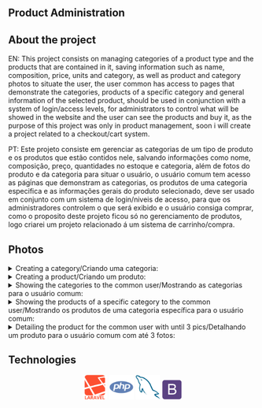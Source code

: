 ## Product Administration

## About the project

EN: This project consists on managing categories of a product type and the products that are contained in it, saving information such as name, composition, price, units and category, as well as product and category photos to situate the user, the user common has access to pages that demonstrate the categories, products of a specific category and general information of the selected product, should be used in conjunction with a system of login/access levels, for administrators to control what will be showed in the website and the user can see the products and buy it, as the purpose of this project was only in product management, soon i will create a project related to a checkout/cart system.

PT: Este projeto consiste em gerenciar as categorias de um tipo de produto e os produtos que estão contidos nele, salvando informações como nome, composição, preço, quantidades no estoque e categoria, além de fotos do produto e da categoria para situar o usuário, o usuário comum tem acesso as páginas que demonstram as categorias, os produtos de uma categoria especifica e as informações gerais do produto selecionado, deve ser usado em conjunto com um sistema de login/niveis de acesso, para que os administradores controlem o que será exibido e o usuário consiga comprar, como o proposito deste projeto ficou só no gerenciamento de produtos, logo criarei um projeto relacionado á um sistema de carrinho/compra.

## Photos

<details>
<summary>Creating a category/Criando uma categoria:</summary>
<img src="https://user-images.githubusercontent.com/59860240/130374596-39590690-9a8b-4489-bb34-a845083c878c.png"></img>
</details>
<details>
<summary>Creating a product/Criando um produto:</summary>
<img src="https://user-images.githubusercontent.com/59860240/130374474-1ca30908-21ca-4a2d-9e38-9d7c0576c004.png"></img>
</details>
<details>
<summary>Showing the categories to the common user/Mostrando as categorias para o usuário comum:</summary>
<img src="https://user-images.githubusercontent.com/59860240/130374496-0ecd4185-db68-496a-85c7-18d0b8871cfb.png"></img>
</details>
<details>
<summary>Showing the products of a specific category to the common user/Mostrando os produtos de uma categoria específica para o usuário comum:</summary>
<img src="https://user-images.githubusercontent.com/59860240/130374669-108c0032-511d-4218-a802-30a7d3c8a26b.png"></img>
</details>
<details>
<summary>Detailing the product for the common user with until 3 pics/Detalhando um produto para o usuário comum com até 3 fotos:</summary>
<img src="https://user-images.githubusercontent.com/59860240/130374732-54fa47e5-fd8f-4735-ac49-6d9ba03a961d.png"></img>
</details>


## Technologies

<p align="center">
<img src="https://raw.githubusercontent.com/devicons/devicon/master/icons/laravel/laravel-plain-wordmark.svg" width="50">
<img src="https://raw.githubusercontent.com/devicons/devicon/master/icons/php/php-plain.svg" width="50">
<img src="https://raw.githubusercontent.com/devicons/devicon/master/icons/mysql/mysql-plain.svg" width="50">
<img src="https://raw.githubusercontent.com/devicons/devicon/master/icons/bootstrap/bootstrap-plain.svg" width="40"></p>
